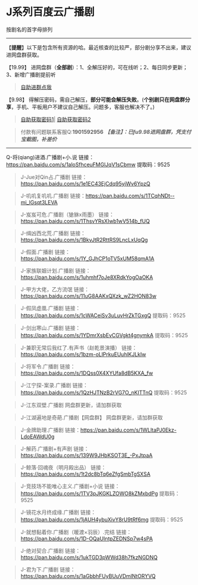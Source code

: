 <h1>J系列百度云广播剧</h1>
按剧名的首字母排列

-----


【**提醒**】以下是包含所有资源的哈。最近核查的比较严，部分剧分享不出来，建议进网盘群获取。


【19.99】 进网盘群（**全部剧**）：1、全解压好的，可在线听；2、每日同步更新；3、新增广播剧提前听
>[自助进群点我](http://pay.tupianmima.com/ma.html)

【9.98】 得解压密码，需自己解压，**部分可能会解压失败**。(**个别剧只在网盘群分享**，手机、平板用户不建议自己解压。问题多，客服也解决不了。)

>[自助获取密码1](http://pay.tupianmima.com/p.php?8tp=t4.14178a37b998.pg1)|
[自助获取密码2](http://pay.tupianmima.com/p.php?8tp=s1.13473a116b998.pg1)

>付款有问题联系客服Q:**1901592956**
***【备注】：已fu9.98进网盘群，凭支付宝截图，补差价***

------

 Q-将(qiang)进酒.广播剧+小.说
链接：https://pan.baidu.com/s/1aloSfhceuFMGlJqV1sCbmw
提取码：9525
 
>J-Jue对Qin占.广播剧
链接：https://pan.baidu.com/s/1e1EC43EjCdq95yjWv6YpzQ
 
>J-叽叽复叽叽.广播剧
链接：https://pan.baidu.com/s/1TCqhNDt--mi_lGsqt3LEVA
 
>J-岌岌可危.广播剧（獊貅x雨墨）
链接：https://pan.baidu.com/s/1ThsvYRsXIwb1wV514b_fUQ

>J-缉凶西北荒.广播剧
链接：https://pan.baidu.com/s/1BkvJtR2RttRS9LncLxUqQg

>J-假面.广播剧
链接：https://pan.baidu.com/s/1Y_GJhCP1oTV5xUM58qmA1A

>J-家族联姻计划.广播剧
链接：https://pan.baidu.com/s/1uhmhf7oJe8XRdkYogOaOKA
 
 
>J-甲方大佬，乙方流氓
链接：https://pan.baidu.com/s/11uG8AAKxQXzk_wZ2HON83w
 
>J-假凤虚凰.广播剧
链接：https://pan.baidu.com/s/1cWACeiSv3uLuvHrZkTGxgQ
提取码：9525
 
>J-剑出寒山.广播剧
链接：https://pan.baidu.com/s/1YDmrXsbEvCGVgkt4gnymkA
提取码：9525
 
>J-兼职无常后我红了.有声书（赵乾景演播）
链接：https://pan.baidu.com/s/1bzm-oLlPrkuEUuhlKJLkIw
 
>J-将军令.广播剧
链接：https://pan.baidu.com/s/1DQss0X4XYUfa8dB5KXA_fw
 
>J-江宁探-案录.广播剧
链接：https://pan.baidu.com/s/1QzHJTNzB2rVG7O_nKITTnQ
提取码：9525
 
>J-江东双壁.广播剧
网盘群更新，请加群获取

>J-江湖遍地是奇葩.广播剧【网盘群】
网盘群更新，请加群获取

>J-金牌助理.广播剧
链接：https://pan.baidu.com/s/1WLltaPJ0Ekz-LdoEAWdU0g
 
>J-解药.广播剧+有声剧
链接：https://pan.baidu.com/s/139W9JHbKSOT3E_-PxJtpaA
 
>J-鲸落·回魂夜（明月殿出品）
链接：	https://pan.baidu.com/s/1t2dc8bTq6eZfgSmbTgSXSA
 
 
>J-竞技场不能唯心主义.广播剧+小说
链接：https://pan.baidu.com/s/1TV3pJKGKLZOWO8kZMxbdPg
提取码：9525
 
>J-镜花水月终成缘.广播剧
链接：https://pan.baidu.com/s/1jAUH4ybuXivY8rU9tRf6mg
提取码：9525
 
>J-就想黏着你.广播剧（暖渡×羽辰）.完结
链接：https://pan.baidu.com/s/1D-OQaUIntpZEDNSp7w4sPA
 
>J-绝对契合.广播剧
链接：https://pan.baidu.com/s/1ukTGD3pWWd38h7fkzNGDNQ
 
>J-君为下.广播剧
链接：https://pan.baidu.com/s/1aGbbhFUyBUuVDmlNtORYVQ


